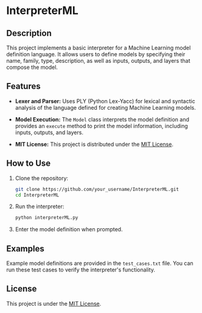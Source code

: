# InterpreterML

## Description

This project implements a basic interpreter for a Machine Learning model definition language. It allows users to define models by specifying their name, family, type, description, as well as inputs, outputs, and layers that compose the model.

## Features

- **Lexer and Parser:** Uses PLY (Python Lex-Yacc) for lexical and syntactic analysis of the language defined for creating Machine Learning models.

- **Model Execution:** The `Model` class interprets the model definition and provides an `execute` method to print the model information, including inputs, outputs, and layers.

- **MIT License:** This project is distributed under the [MIT License](LICENSE).

## How to Use

1. Clone the repository:

    ```bash
    git clone https://github.com/your_username/InterpreterML.git
    cd InterpreterML
    ```

2. Run the interpreter:

    ```bash
    python interpreterML.py
    ```

3. Enter the model definition when prompted.

## Examples

Example model definitions are provided in the `test_cases.txt` file. You can run these test cases to verify the interpreter's functionality.


## License

This project is under the [MIT License](LICENSE).
